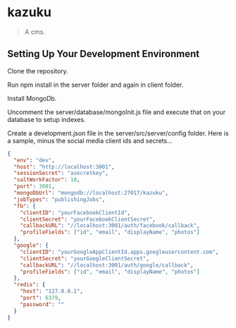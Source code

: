 # kazuku

> A cms.

## Setting Up Your Development Environment
Clone the repository.

Run npm install in the server folder and again in client folder.

Install MongoDb.

Uncomment the server/database/mongoInit.js file and execute that on your database to setup indexes.

Create a development.json file in the server/src/server/config folder. Here is a sample, minus the social media client ids and secrets...



```json
{
  "env": "dev",
  "host": "http://localhost:3001",
  "sessionSecret": "asecretkey",
  "saltWorkFactor": 10,
  "port": 3001,
  "mongoDbUrl": "mongodb://localhost:27017/kazuku",
  "jobTypes": "publishingJobs",
  "fb": {
    "clientID": "yourFacebookClientId",
    "clientSecret": "yourFacebookClientSecret",
    "callbackURL": "//localhost:3001/auth/facebook/callback",
    "profileFields": ["id", "email", "displayName", "photos"]
  },
  "google": {
    "clientID": "yourGoogleAppClientId.apps.googleusercontent.com",
    "clientSecret": "yourGoogleClientSecret",
    "callbackURL": "//localhost:3001/auth/google/callback",
    "profileFields": ["id", "email", "displayName", "photos"]
  },
  "redis": {
    "host": "127.0.0.1",
    "port": 6379,
    "password": ""
  }
}
```